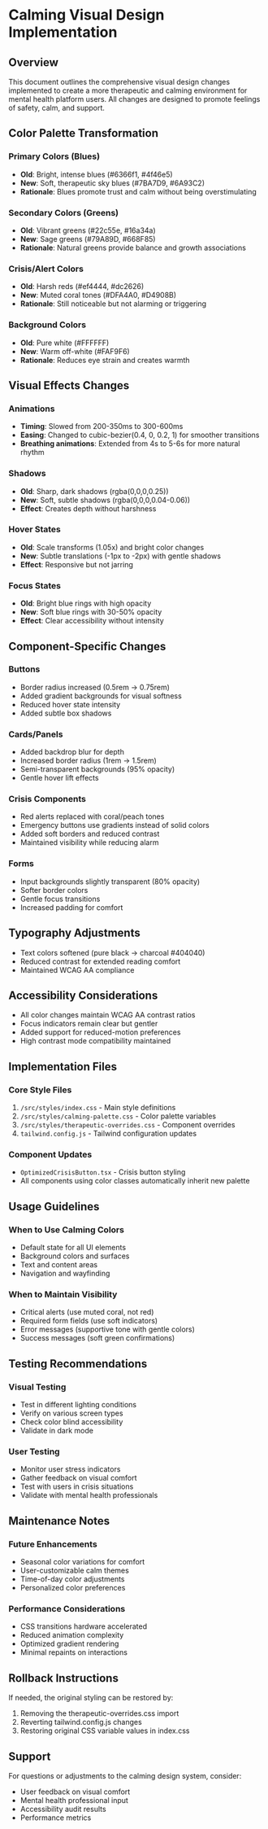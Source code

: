 # Calming Visual Design Implementation

## Overview
This document outlines the comprehensive visual design changes implemented to create a more therapeutic and calming environment for mental health platform users. All changes are designed to promote feelings of safety, calm, and support.

## Color Palette Transformation

### Primary Colors (Blues)
- **Old**: Bright, intense blues (#6366f1, #4f46e5)
- **New**: Soft, therapeutic sky blues (#7BA7D9, #6A93C2)
- **Rationale**: Blues promote trust and calm without being overstimulating

### Secondary Colors (Greens)
- **Old**: Vibrant greens (#22c55e, #16a34a)
- **New**: Sage greens (#79A89D, #668F85)
- **Rationale**: Natural greens provide balance and growth associations

### Crisis/Alert Colors
- **Old**: Harsh reds (#ef4444, #dc2626)
- **New**: Muted coral tones (#DFA4A0, #D4908B)
- **Rationale**: Still noticeable but not alarming or triggering

### Background Colors
- **Old**: Pure white (#FFFFFF)
- **New**: Warm off-white (#FAF9F6)
- **Rationale**: Reduces eye strain and creates warmth

## Visual Effects Changes

### Animations
- **Timing**: Slowed from 200-350ms to 300-600ms
- **Easing**: Changed to cubic-bezier(0.4, 0, 0.2, 1) for smoother transitions
- **Breathing animations**: Extended from 4s to 5-6s for more natural rhythm

### Shadows
- **Old**: Sharp, dark shadows (rgba(0,0,0,0.25))
- **New**: Soft, subtle shadows (rgba(0,0,0,0.04-0.06))
- **Effect**: Creates depth without harshness

### Hover States
- **Old**: Scale transforms (1.05x) and bright color changes
- **New**: Subtle translations (-1px to -2px) with gentle shadows
- **Effect**: Responsive but not jarring

### Focus States
- **Old**: Bright blue rings with high opacity
- **New**: Soft blue rings with 30-50% opacity
- **Effect**: Clear accessibility without intensity

## Component-Specific Changes

### Buttons
- Border radius increased (0.5rem → 0.75rem)
- Added gradient backgrounds for visual softness
- Reduced hover state intensity
- Added subtle box shadows

### Cards/Panels
- Added backdrop blur for depth
- Increased border radius (1rem → 1.5rem)
- Semi-transparent backgrounds (95% opacity)
- Gentle hover lift effects

### Crisis Components
- Red alerts replaced with coral/peach tones
- Emergency buttons use gradients instead of solid colors
- Added soft borders and reduced contrast
- Maintained visibility while reducing alarm

### Forms
- Input backgrounds slightly transparent (80% opacity)
- Softer border colors
- Gentle focus transitions
- Increased padding for comfort

## Typography Adjustments
- Text colors softened (pure black → charcoal #404040)
- Reduced contrast for extended reading comfort
- Maintained WCAG AA compliance

## Accessibility Considerations
- All color changes maintain WCAG AA contrast ratios
- Focus indicators remain clear but gentler
- Added support for reduced-motion preferences
- High contrast mode compatibility maintained

## Implementation Files

### Core Style Files
1. `/src/styles/index.css` - Main style definitions
2. `/src/styles/calming-palette.css` - Color palette variables
3. `/src/styles/therapeutic-overrides.css` - Component overrides
4. `tailwind.config.js` - Tailwind configuration updates

### Component Updates
- `OptimizedCrisisButton.tsx` - Crisis button styling
- All components using color classes automatically inherit new palette

## Usage Guidelines

### When to Use Calming Colors
- Default state for all UI elements
- Background colors and surfaces
- Text and content areas
- Navigation and wayfinding

### When to Maintain Visibility
- Critical alerts (use muted coral, not red)
- Required form fields (use soft indicators)
- Error messages (supportive tone with gentle colors)
- Success messages (soft green confirmations)

## Testing Recommendations

### Visual Testing
- Test in different lighting conditions
- Verify on various screen types
- Check color blind accessibility
- Validate in dark mode

### User Testing
- Monitor user stress indicators
- Gather feedback on visual comfort
- Test with users in crisis situations
- Validate with mental health professionals

## Maintenance Notes

### Future Enhancements
- Seasonal color variations for comfort
- User-customizable calm themes
- Time-of-day color adjustments
- Personalized color preferences

### Performance Considerations
- CSS transitions hardware accelerated
- Reduced animation complexity
- Optimized gradient rendering
- Minimal repaints on interactions

## Rollback Instructions
If needed, the original styling can be restored by:
1. Removing the therapeutic-overrides.css import
2. Reverting tailwind.config.js changes
3. Restoring original CSS variable values in index.css

## Support
For questions or adjustments to the calming design system, consider:
- User feedback on visual comfort
- Mental health professional input
- Accessibility audit results
- Performance metrics
